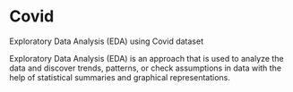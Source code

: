 # Covid
Exploratory Data Analysis (EDA) using Covid dataset

Exploratory Data Analysis (EDA) is an approach that is used to analyze the data and discover trends, patterns, or check assumptions in data with the help of statistical summaries and graphical representations.
